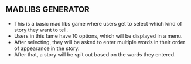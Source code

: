 ## MADLIBS GENERATOR

- This is a basic mad libs game where users get to select which kind of story they want to tell.
- Users in this fame have 10 options, which will be displayed in a menu.
- After selecting, they will be asked to enter multiple words in their order of appearance in the story.
- After that, a story will be spit out based on the words they entered.
